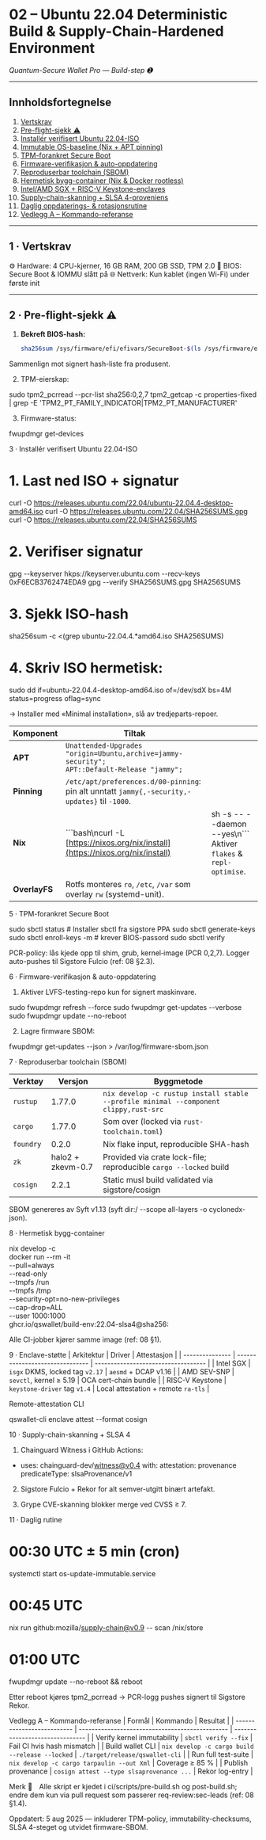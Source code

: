 # 02 – Ubuntu 22.04 Deterministic Build & Supply-Chain-Hardened Environment  
*Quantum-Secure Wallet Pro — Build-step ➊*  

---

## Innholdsfortegnelse
1. [Vertskrav](#1-vertskrav)  
2. [Pre-flight-sjekk ⚠️](#2-pre-flight-sjekk)  
3. [Installér verifisert Ubuntu 22.04-ISO](#3-installer-verifisert-ubuntu2204-iso)  
4. [Immutable OS-baseline (Nix + APT pinning)](#4-immutable-os-baseline)  
5. [TPM-forankret Secure Boot](#5-tpm-forankret-secure-boot)  
6. [Firmware-verifikasjon & auto-oppdatering](#6-firmware-verifikasjon--auto-oppdatering)  
7. [Reproduserbar toolchain (SBOM)](#7-reproduserbar-toolchain-sbom)  
8. [Hermetisk bygg-container (Nix & Docker rootless)](#8-hermetisk-bygg-container)  
9. [Intel/AMD SGX + RISC-V Keystone-enclaves](#9-enclave-støtte)  
10. [Supply-chain-skanning + SLSA 4-proveniens](#10-supply-chain-skanning--slsa-4)  
11. [Daglig oppdaterings- & rotasjonsrutine](#11-daglig-rutine)  
12. [Vedlegg A – Kommando-referanse](#vedlegg-a--kommando-referanse)  

---

## 1 · Vertskrav
⚙️ Hardware: 4 CPU-kjerner, 16 GB RAM, 200 GB SSD, TPM 2.0
🔐 BIOS: Secure Boot & IOMMU slått på
🌐 Nettverk: Kun kablet (ingen Wi-Fi) under første init


---

## 2 · Pre-flight-sjekk ⚠️
1. **Bekreft BIOS-hash:**  
   ```bash
   sha256sum /sys/firmware/efi/efivars/SecureBoot-$(ls /sys/firmware/efi/efivars | grep SecureBoot) | cut -d' ' -f1

Sammenlign mot signert hash-liste fra produsent.

2. TPM-eierskap:

sudo tpm2_pcrread --pcr-list sha256:0,2,7
tpm2_getcap -c properties-fixed | grep -E 'TPM2_PT_FAMILY_INDICATOR|TPM2_PT_MANUFACTURER'

3. Firmware-status:

fwupdmgr get-devices

3 · Installér verifisert Ubuntu 22.04-ISO

# 1. Last ned ISO + signatur
curl -O https://releases.ubuntu.com/22.04/ubuntu-22.04.4-desktop-amd64.iso
curl -O https://releases.ubuntu.com/22.04/SHA256SUMS.gpg
curl -O https://releases.ubuntu.com/22.04/SHA256SUMS

# 2. Verifiser signatur
gpg --keyserver hkps://keyserver.ubuntu.com --recv-keys 0xF6ECB3762474EDA9
gpg --verify SHA256SUMS.gpg SHA256SUMS

# 3. Sjekk ISO-hash
sha256sum -c <(grep ubuntu-22.04.4.*amd64.iso SHA256SUMS)

# 4. Skriv ISO hermetisk:
sudo dd if=ubuntu-22.04.4-desktop-amd64.iso of=/dev/sdX bs=4M status=progress oflag=sync

→ Installer med «Minimal installation», slå av tredjeparts-­repoer.


| Komponent     | Tiltak                                                                                           |                                                                        |
| ------------- | ------------------------------------------------------------------------------------------------ | ---------------------------------------------------------------------- |
| **APT**       | `Unattended-Upgrades "origin=Ubuntu,archive=jammy-security";`<br>`APT::Default-Release "jammy";` |                                                                        |
| **Pinning**   | `/etc/apt/preferences.d/00-pinning`: pin alt unntatt `jammy{,-security,-updates}` til `-1000`.   |                                                                        |
| **Nix**       | \`\`\`bash\ncurl -L [https://nixos.org/nix/install](https://nixos.org/nix/install)               | sh -s -- --daemon --yes\n\`\`\`<br>Aktiver `flakes` & `repl-optimise`. |
| **OverlayFS** | Rotfs monteres `ro`, `/etc`, `/var` som overlay `rw` (systemd-unit).                             |                                                                        |

5 · TPM-forankret Secure Boot

sudo sbctl status           # Installer sbctl fra sigstore PPA
sudo sbctl generate-keys
sudo sbctl enroll-keys -m   # krever BIOS-passord
sudo sbctl verify

PCR-policy: lås kjede opp til shim, grub, kernel‐image (PCR 0,2,7). Logger auto-pushes til Sigstore Fulcio (ref: 08 §2.3).

6 · Firmware-verifikasjon & auto-oppdatering

1. Aktiver LVFS-testing-repo kun for signert maskinvare.

sudo fwupdmgr refresh --force
sudo fwupdmgr get-updates --verbose
sudo fwupdmgr update --no-reboot

2. Lagre firmware SBOM:

fwupdmgr get-updates --json > /var/log/firmware-sbom.json


7 · Reproduserbar toolchain (SBOM)


| Verktøy   | Versjon           | Byggmetode                                                                           |
| --------- | ----------------- | ------------------------------------------------------------------------------------ |
| `rustup`  | 1.77.0            | `nix develop -c rustup install stable --profile minimal --component clippy,rust-src` |
| `cargo`   | 1.77.0            | Som over (locked via `rust-toolchain.toml`)                                          |
| `foundry` | 0.2.0             | Nix flake input, reproducible SHA-hash                                               |
| `zk`      | halo2 + zkevm-0.7 | Provided via crate lock-file; reproducible `cargo --locked` build                    |
| `cosign`  | 2.2.1             | Static musl build validated via sigstore/cosign                                      |

SBOM genereres av Syft v1.13 (syft dir:/ --scope all-layers -o cyclonedx-json).

8 · Hermetisk bygg-container

nix develop -c \
docker run --rm -it \
  --pull=always \
  --read-only \
  --tmpfs /run \
  --tmpfs /tmp \
  --security-opt=no-new-privileges \
  --cap-drop=ALL \
  --user 1000:1000 \
  ghcr.io/qswallet/build-env:22.04-slsa4@sha256:<IMMUTABLE>

Alle CI-jobber kjører samme image (ref: 08 §1).

9 · Enclave-støtte
| Arkitektur      | Driver                          | Attestasjon                         |
| --------------- | ------------------------------- | ----------------------------------- |
| Intel SGX       | `isgx` DKMS, locked tag `v2.17` | `aesmd` + DCAP v1.16                |
| AMD SEV-SNP     | `sevctl`, kernel ≥ 5.19         | OCA cert-chain bundle               |
| RISC-V Keystone | `keystone-driver` tag `v1.4`    | Local attestation + remote `ra-tls` |

Remote-attestation CLI

qswallet-cli enclave attest --format cosign

10 · Supply-chain-skanning + SLSA 4
1. Chainguard Witness i GitHub Actions:

- uses: chainguard-dev/witness@v0.4
  with:
    attestation: provenance
    predicateType: slsaProvenance/v1

2. Sigstore Fulcio + Rekor for alt semver-utgitt binært artefakt.

3. Grype CVE-skanning blokker merge ved CVSS ≥ 7.

11 · Daglig rutine
# 00:30 UTC ± 5 min (cron)
systemctl start os-update-immutable.service

# 00:45 UTC
nix run github:mozilla/supply-chain@v0.9 -- scan /nix/store

# 01:00 UTC
fwupdmgr update --no-reboot && reboot

Etter reboot kjøres tpm2_pcrread → PCR-logg pushes signert til Sigstore Rekor.

Vedlegg A – Kommando-referanse <a name="vedlegg-a--kommando-referanse"></a>
| Formål                     | Kommando                                        | Resultat                        |
| -------------------------- | ----------------------------------------------- | ------------------------------- |
| Verify kernel immutability | `sbctl verify --fix`                            | Fail CI hvis hash mismatch      |
| Build wallet CLI           | `nix develop -c cargo build --release --locked` | `./target/release/qswallet-cli` |
| Run full test-suite        | `nix develop -c cargo tarpaulin --out Xml`      | Coverage ≥ 85 %                 |
| Publish provenance         | `cosign attest --type slsaprovenance ...`       | Rekor log-entry                 |

Merk 📌 Alle skript er kjedet i ci/scripts/pre-build.sh og post-build.sh; endre dem kun via pull request som passerer req-review:sec-leads (ref: 08 §1.4).

Oppdatert: 5 aug 2025 — inkluderer TPM-policy, immutability-checksums, SLSA 4-steget og utvidet firmware-SBOM.
